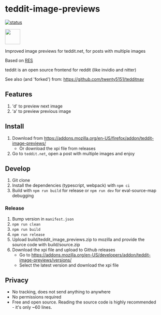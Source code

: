 # teddit-image-previews

[![status](https://img.shields.io/badge/status-active-green)](https://img.shields.io/badge/status-active-green)

<a href="https://addons.mozilla.org/en-US/firefox/addon/teddit-image-previews/"><img src=https://blog.mozilla.org/addons/files/2020/04/get-the-addon-fx-apr-2020.svg height="50"></a>

Improved image previews for teddit.net, for posts with multiple images

Based on [RES](https://github.com/honestbleeps/Reddit-Enhancement-Suite)

teddit is an open source frontend for reddit (like invidio and nitter)

See also (and 'forked') from: https://github.com/twenty5151/tedditnav

## Features
1. 'd' to preview next image
2. 'a' to preview previous image

## Install

1. Download from https://addons.mozilla.org/en-US/firefox/addon/teddit-image-previews/
    - Or download the xpi file from releases
2. Go to `teddit.net`, open a post with multiple images and enjoy

## Develop
1. Git clone
2. Install the dependencies (typescript, webpack) with `npm ci`
3. Build with `npm run build` for release or `npm run dev` for eval-source-map debugging

### Release
1. Bump version in `manifest.json`
2. `npm run clean`
3. `npm run build`
4. `npm run release`
5. Upload build/teddit_image_previews.zip to mozilla and provide the source code with build/source.zip
6. Download the xpi file and upload to Github releases
    - Go to https://addons.mozilla.org/en-US/developers/addon/teddit-image-previews/versions/
    - Select the latest version and download the xpi file

## Privacy

- No tracking, does not send anything to anywhere
- No permissions required
- Free and open source. Reading the source code is highly recommended - it's only ~60 lines.
